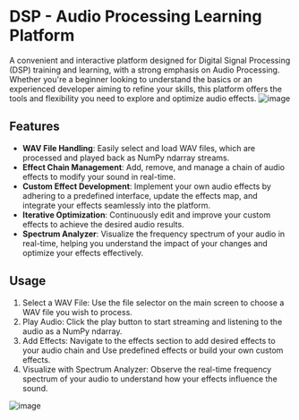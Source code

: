 # DSP - Audio Processing Learning Platform 
A convenient and interactive platform designed for Digital Signal Processing (DSP) training and learning, with a strong emphasis on Audio Processing. Whether you're a beginner looking to understand the basics or an experienced developer aiming to refine your skills, this platform offers the tools and flexibility you need to explore and optimize audio effects.
![image](https://github.com/user-attachments/assets/f79eb6ca-3b62-4fca-805e-713aa115ed61)

## Features
* **WAV File Handling**: Easily select and load WAV files, which are processed and played back as NumPy ndarray streams.
* **Effect Chain Management**: Add, remove, and manage a chain of audio effects to modify your sound in real-time.
* **Custom Effect Development**: Implement your own audio effects by adhering to a predefined interface, update the effects map, and integrate your effects seamlessly into the platform.
* **Iterative Optimization**: Continuously edit and improve your custom effects to achieve the desired audio results.
* **Spectrum Analyzer**: Visualize the frequency spectrum of your audio in real-time, helping you understand the impact of your changes and optimize your effects effectively.

## Usage
1. Select a WAV File: Use the file selector on the main screen to choose a WAV file you wish to process.
2. Play Audio: Click the play button to start streaming and listening to the audio as a NumPy ndarray.
3. Add Effects: Navigate to the effects section to add desired effects to your audio chain and Use predefined effects or build your own custom effects.
4. Visualize with Spectrum Analyzer: Observe the real-time frequency spectrum of your audio to understand how your effects influence the sound.


![image](https://github.com/user-attachments/assets/c756104d-dda5-4cdf-949f-2b1d08ad706f)

